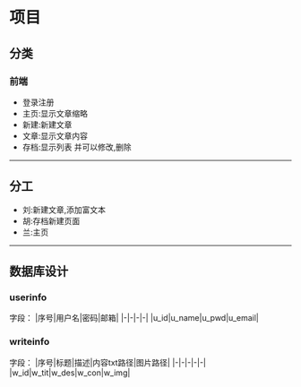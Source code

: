 ﻿# 项目

## 分类

### 前端

* 登录注册
* 主页:显示文章缩略
* 新建:新建文章
* 文章:显示文章内容
* 存档:显示列表 并可以修改,删除

***

## 分工

* 刘:新建文章,添加富文本
* 胡:存档新建页面
* 兰:主页

***

## 数据库设计

### userinfo

字段：
|序号|用户名|密码|邮箱|
|-|-|-|-|
|u_id|u_name|u_pwd|u_email|

### writeinfo

字段：
|序号|标题|描述|内容txt路径|图片路径|
|-|-|-|-|-|
|w_id|w_tit|w_des|w_con|w_img|
